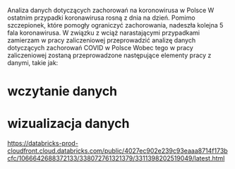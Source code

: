 Analiza danych dotyczących zachorowań na koronowirusa w Polsce
W ostatnim przypadki koronawirusa rosną z dnia na dzień. Pomimo szczepionek, które pomogły ograniczyć zachorowania, nadeszła kolejna 5 fala koronawirusa. W związku z wciąż narastającymi przypadkami zamierzam w pracy zaliczeniowej przeprowadzić analizę danych dotyczących zachorowań COVID w Polsce
Wobec tego w pracy zaliczeniowej zostaną przeprowadzone następujące elementy pracy z danymi, takie jak:

# wczytanie danych
# wizualizacja danych

https://databricks-prod-cloudfront.cloud.databricks.com/public/4027ec902e239c93eaaa8714f173bcfc/1066642688372133/338072761321379/3311398202519049/latest.html
